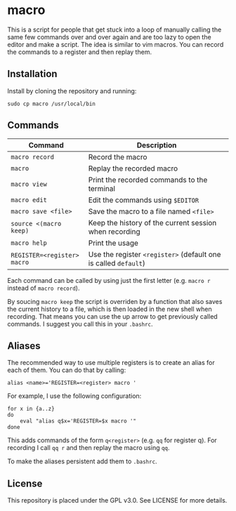 # macro
This is a script for people that get stuck into a loop of manually calling the same few commands over and over again and are too lazy to open the editor and make a script. The idea is similar to vim macros. You can record the commands to a register and then replay them.

## Installation

Install by cloning the repository and running:

```
sudo cp macro /usr/local/bin
```

## Commands

| Command                        | Description                                                            |
| -----------------------------  | ---------------------------------------------------------------------- |
|```macro record```              | Record the macro                                                       |
|```macro```                     | Replay the recorded macro                                              |
|```macro view```                | Print the recorded commands to the terminal                            |
|```macro edit```                | Edit the commands using ```$EDITOR```                                  |
|```macro save <file>```         | Save the macro to a file named ```<file>```                            |
|```source <(macro keep)```      | Keep the history of the current session when recording                 |
|```macro help```                | Print the usage                                                        |
|```REGISTER=<register> macro``` | Use the register ```<register>``` (default one is called ```default```)|

Each command can be called by using just the first letter (e.g. ```macro r``` instead of ```macro record```).

By soucing ```macro keep``` the script is overriden by a function that also saves the current history to a file, which is then loaded in the new shell when recording. That means you can use the up arrow to get previously called commands. I suggest you call this in your ```.bashrc```.

## Aliases

The recommended way to use multiple registers is to create an alias for each of them. You can do that by calling:
```
alias <name>='REGISTER=<register> macro '
```

For example, I use the following configuration:
```
for x in {a..z}
do
    eval "alias q$x='REGISTER=$x macro '"
done
```
This adds commands of the form ```q<register>``` (e.g. ```qq``` for register q). For recording I call ```qq r``` and then replay the macro using ```qq```.

To make the aliases persistent add them to ```.bashrc```.

## License
This repository is placed under the GPL v3.0. See LICENSE for more details.
